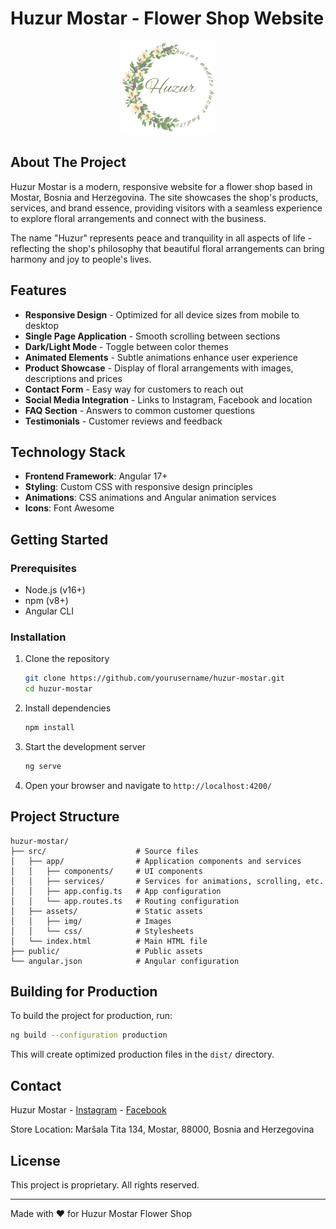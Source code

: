 # Huzur Mostar - Flower Shop Website

<div align="center">
  <img src="./public/huzur-logo.png" alt="Huzur Mostar Logo" width="150">
</div>

## About The Project

Huzur Mostar is a modern, responsive website for a flower shop based in Mostar, Bosnia and Herzegovina. The site showcases the shop's products, services, and brand essence, providing visitors with a seamless experience to explore floral arrangements and connect with the business.

The name "Huzur" represents peace and tranquility in all aspects of life - reflecting the shop's philosophy that beautiful floral arrangements can bring harmony and joy to people's lives.

## Features

- **Responsive Design** - Optimized for all device sizes from mobile to desktop
- **Single Page Application** - Smooth scrolling between sections
- **Dark/Light Mode** - Toggle between color themes
- **Animated Elements** - Subtle animations enhance user experience
- **Product Showcase** - Display of floral arrangements with images, descriptions and prices
- **Contact Form** - Easy way for customers to reach out
- **Social Media Integration** - Links to Instagram, Facebook and location
- **FAQ Section** - Answers to common customer questions
- **Testimonials** - Customer reviews and feedback

## Technology Stack

- **Frontend Framework**: Angular 17+
- **Styling**: Custom CSS with responsive design principles
- **Animations**: CSS animations and Angular animation services
- **Icons**: Font Awesome

## Getting Started

### Prerequisites

- Node.js (v16+)
- npm (v8+)
- Angular CLI

### Installation

1. Clone the repository
   ```bash
   git clone https://github.com/yourusername/huzur-mostar.git
   cd huzur-mostar
   ```

2. Install dependencies
   ```bash
   npm install
   ```

3. Start the development server
   ```bash
   ng serve
   ```

4. Open your browser and navigate to `http://localhost:4200/`

## Project Structure

```
huzur-mostar/
├── src/                    # Source files
│   ├── app/                # Application components and services
│   │   ├── components/     # UI components
│   │   ├── services/       # Services for animations, scrolling, etc.
│   │   ├── app.config.ts   # App configuration
│   │   └── app.routes.ts   # Routing configuration
│   ├── assets/             # Static assets
│   │   ├── img/            # Images
│   │   └── css/            # Stylesheets
│   └── index.html          # Main HTML file
├── public/                 # Public assets
└── angular.json            # Angular configuration
```

## Building for Production

To build the project for production, run:

```bash
ng build --configuration production
```

This will create optimized production files in the `dist/` directory.

## Contact

Huzur Mostar - [Instagram](https://www.instagram.com/huzur.mostar/) - [Facebook](https://www.facebook.com/huzur.mostar)

Store Location: Maršala Tita 134, Mostar, 88000, Bosnia and Herzegovina

## License

This project is proprietary. All rights reserved.

---

Made with ❤️ for Huzur Mostar Flower Shop
